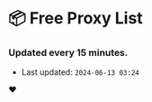 # :package: Free Proxy List
### Updated every 15 minutes.

- Last updated: `2024-06-13 03:24`

:heart:
